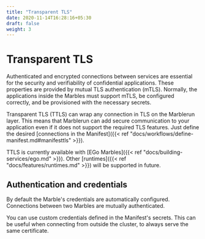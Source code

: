```yaml
---
title: "Transparent TLS"
date: 2020-11-14T16:28:16+05:30
draft: false
weight: 3
---
```


# Transparent TLS

Authenticated and encrypted connections between services are essential for the security and verifiability of confidential applications. These properties are provided by mutual TLS authentication (mTLS). Normally, the applications inside the Marbles must support mTLS, be configured correctly, and be provisioned with the necessary secrets.

Transparent TLS (TTLS) can wrap any connection in TLS on the Marblerun layer. This means that Marblerun can add secure communication to your application even if it does not support the required TLS features. Just define the desired [connections in the Manifest]({{< ref "docs/workflows/define-manifest.md#manifesttls" >}}).

TTLS is currently available with [EGo Marbles]({{< ref "docs/building-services/ego.md" >}}). Other [runtimes]({{< ref "docs/features/runtimes.md" >}}) will be supported in future.

## Authentication and credentials
By default the Marble's credentials are automatically configured. Connections between two Marbles are mutually authenticated.

You can use custom credentials defined in the Manifest's secrets. This can be useful when connecting from outside the cluster, to always serve the same certificate.
